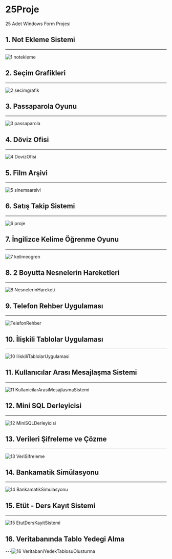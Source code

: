 # 25Proje

25 Adet Windows Form Projesi

## 1. Not Ekleme Sistemi
---
![1 notekleme](https://user-images.githubusercontent.com/44196434/114156548-614cd200-992b-11eb-8a9a-24f438027a71.png)

## 2. Seçim Grafikleri
---
![2 secimgrafik](https://user-images.githubusercontent.com/44196434/114156554-627dff00-992b-11eb-80a6-4558d554907d.png)

## 3. Passaparola Oyunu
---
![3 passaparola](https://user-images.githubusercontent.com/44196434/114156559-63169580-992b-11eb-9c7a-5b71de502320.png)

## 4. Döviz Ofisi
---
![4 DovizOfisi](https://user-images.githubusercontent.com/44196434/114156710-880b0880-992b-11eb-85bc-1b9a880ce11d.png)


## 5. Film Arşivi
---
![5 sinemaarsivi](https://user-images.githubusercontent.com/44196434/114156791-9e18c900-992b-11eb-9b32-e163dd077112.png)

## 6. Satış Takip Sistemi
---
![6  proje](https://user-images.githubusercontent.com/44196434/114156870-b25cc600-992b-11eb-8ca3-8d4826923c06.png)

## 7. İngilizce Kelime Öğrenme Oyunu
---
![7  kelimeogren](https://user-images.githubusercontent.com/44196434/114156923-c1437880-992b-11eb-8cc1-47b530d1619f.png)

## 8. 2 Boyutta Nesnelerin Hareketleri
---
![8 NesnelerinHareketi](https://user-images.githubusercontent.com/44196434/147612104-a6906dac-239b-42c1-8242-c7130c34a107.png)

## 9. Telefon Rehber Uygulaması
---
![TelefonRehber](https://user-images.githubusercontent.com/44196434/147697988-ad5321d4-2c1a-4f78-8523-6935a9b31127.png)

## 10. İlişkili Tablolar Uygulaması
---
![10 IliskiliTablolarUygulamasi](https://user-images.githubusercontent.com/44196434/147703491-a985ef10-fa8b-48ab-9788-577c492f8a3e.png)

## 11. Kullanıcılar Arası Mesajlaşma Sistemi
---
![11 KullanicilarArasiMesajlasmaSistemi](https://user-images.githubusercontent.com/44196434/147709569-e810ae31-9a9d-4efb-aa43-d263a68037f4.png)

## 12. Mini SQL Derleyicisi
---
![12 MiniSQLDerleyicisi](https://user-images.githubusercontent.com/44196434/147792082-89e7419a-e226-4a8b-8c93-533729cf1876.png)

## 13. Verileri Şifreleme ve Çözme
---
![13 VeriSifreleme](https://user-images.githubusercontent.com/44196434/147795648-e15d1291-9473-4469-86b9-978d77e23fbe.png)

## 14. Bankamatik Simülasyonu
---
![14 BankamatikSimulasyonu](https://user-images.githubusercontent.com/44196434/147860856-f610533c-29d4-4425-a700-2cd7df73c8af.png)

## 15. Etüt - Ders Kayıt Sistemi
---
![15 EtutDersKayitSistemi](https://user-images.githubusercontent.com/44196434/147891432-f76707c5-a737-41f3-8831-b7fba887ef41.png)

## 16. Veritabanında Tablo Yedegi Alma
---![16 VeritabaniYedekTablosuOlusturma](https://user-images.githubusercontent.com/44196434/147953620-abd23449-62c8-461b-8fff-98ae38ec8ab9.png)
